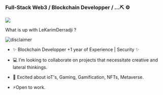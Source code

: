 ### Full-Stack Web3 / Blockchain Developper /  ...⛏️ ⚙️

<a href="https://github.com/LeKarimDerradji">
  <img align="center" src="https://github-readme-stats.vercel.app/api?username=LeKarimDerradji&count_private=true&show_icons=true&theme=chartreuse-dark" />
</a>



What is up with LeKarimDerradji ? 

![disclaimer](https://i.redd.it/j3qyst9mp9a01.jpg)

- :sparkles: Blockchain Developper +1 year of Experience | Security :sparkles:

-  :computer: I’m looking to collaborate on projects that necessitate creative and lateral thinkings.

- 💬 Excited about ioT's, Gaming, Gamification, NFTs, Metaverse. 

- ⚡Open to work. 

